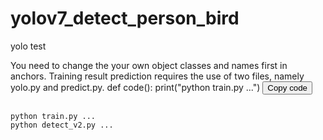 # yolov7_detect_person_bird
 yolo test

You need to change the your own object classes and names first in anchors.
Training result prediction requires the use of two files, namely yolo.py and predict.py.
def code():
    print("python train.py ...")
<button onclick="copyCode()">Copy code</button>

<pre><code id="code" class="language-python">
python train.py ...
python detect_v2.py ...
</code></pre>

<script>
function copyCode() {
    var code = document.getElementById('code').innerText;
    navigator.clipboard.writeText(code);
    alert('Code copied to clipboard!');
}
</script>
